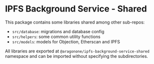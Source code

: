 # IPFS Background Service - Shared

This package contains some libraries shared among other sub-repos:

- `src/database`: migrations and database config
- `src/helpers`: some common utility functions
- `src/models`: models for Objection, Etherscan and IPFS

All libraries are exported at `@aragonone/ipfs-background-service-shared` namespace and can be imported without specifying the subdirectories.

